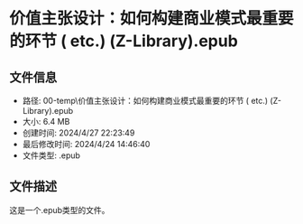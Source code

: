 ﻿# 价值主张设计：如何构建商业模式最重要的环节 ( etc.) (Z-Library).epub

## 文件信息
- 路径: 00-temp\价值主张设计：如何构建商业模式最重要的环节 ( etc.) (Z-Library).epub
- 大小: 6.4 MB
- 创建时间: 2024/4/27 22:23:49
- 最后修改时间: 2024/4/24 14:46:40
- 文件类型: .epub

## 文件描述
这是一个.epub类型的文件。

